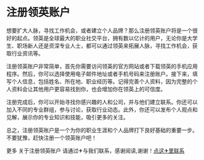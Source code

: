 # 注册领英账户

想要扩大人脉，寻找工作机会，或者建立个人品牌？那么注册领英账户将是一个很好的起点。领英是全球最大的职业社交平台，拥有数以亿计的用户，无论你是大学生、职场新人还是资深专业人士，都可以通过领英来拓展人脉，寻找工作机会，获取行业资讯等。

注册领英账户非常简单，首先你需要访问领英的官方网站或者下载领英的手机应用程序。然后，你可以选择使用电子邮件地址或者手机号码来注册账户。接下来，填写个人信息，包括姓名、所在地、职业经历等。记得完善个人资料，因为完整的个人资料会让其他用户更容易找到你，也会增加你在领英上的可信度。

注册完成后，你可以开始寻找你感兴趣的人和公司，并与他们建立联系。你还可以加入不同的专业群组，参与讨论，获取行业动态。此外，你还可以发布个人观点和见解，展示你的专业知识和技能，吸引更多的关注。

总之，注册领英账户是一个为你的职业生涯和个人品牌打下良好基础的重要一步。不要犹豫，赶快注册一个领英账户吧！

更多 关于注册领英账户 请通过✈与我们联系，感谢阅读,谢谢！[点这✈里联系](https://lm.k02.cc)